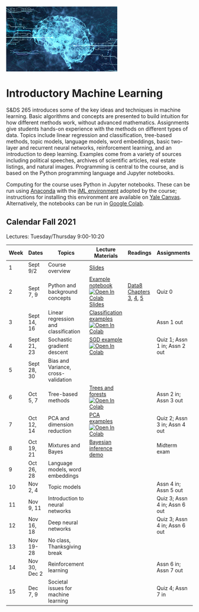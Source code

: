 <link rel="stylesheet" href="theme/css/main.css" />
<link rel="shortcut icon" type="image/x-icon" href="favicon.ico">

![neuro-datascience](./data-neuroscience.jpg)


Introductory Machine Learning
====

S&DS 265 introduces some of the key ideas and techniques in machine learning. Basic algorithms and concepts are presented to build intuition for how different methods work, without advanced mathematics. Assignments give students hands-on experience with the methods on different types of data. Topics include linear regression and classification, tree-based methods, topic models, language models, word embeddings, basic two-layer and recurrent neural networks, reinforcement learning, and an introduction to deep learning. Examples come from a variety of sources including political speeches, archives of scientific articles, real estate listings, and natural images. Programming is central to the course, and is based on the Python programming language and Jupyter notebooks.

Computing for the course uses Python in Jupyter notebooks. These can be run using [Anaconda](https://www.anaconda.com/products/individual) with the [iML environment](https://github.com/YData123/sds265-fa21/tree/main/env/iml_env.yml) adopted by the course; instructions for installing this environment are available on [Yale Canvas](https://canvas.yale.edu).  Alternatively, the notebooks can be run in [Google Colab](https://colab.research.google.com).

Calendar Fall 2021
---
Lectures: Tuesday/Thursday 9:00-10:20



 Week | Dates |  Topics | Lecture Materials | Readings | Assignments
----------- | ----------- | ------------- | ------------ | ------------- | -----------
1 | Sept 9/2 |     Course overview | [Slides](https://github.com/YData123/sds265-fa21/raw/main/lectures/lecture-sept-02.pdf) |
2 | Sept 7, 9 |    Python and background concepts | [Example notebook](https://github.com/YData123/sds265-fa21/tree/main/demos/jupyter/jupyter-python.ipynb) [![Open In Colab](https://colab.research.google.com/assets/colab-badge.svg)](https://colab.research.google.com/github/YData123/sds265-fa21/blob/master/demos/jupyter/jupyter-python.ipynb) <br> [Slides](https://github.com/YData123/sds123-sp21/raw/main/lectures/ydata_lecture_01.pdf) | [Data8 Chapters 3](https://www.inferentialthinking.com/chapters/03/programming-in-python.html), [4](https://www.inferentialthinking.com/chapters/04/Data_Types.html), [5](https://www.inferentialthinking.com/chapters/05/Sequences.html) | Quiz 0
3 | Sept 14, 16 | Linear regression and classification | [Classification examples](https://github.com/YData123/sds265-fa21/blob/main/demos/classification/classification-examples.ipynb) [![Open In Colab](https://colab.research.google.com/assets/colab-badge.svg)](https://colab.research.google.com/github/YData123/sds265-fa21/blob/master/demos/classification/classification-examples.ipynb) |  | Assn 1 out
4 | Sept 21, 23 | Sochastic gradient descent | [SGD example](https://github.com/YData123/sds265-fa21/blob/main/demos/sgd/sgd-example.ipynb) [![Open In Colab](https://colab.research.google.com/assets/colab-badge.svg)](https://colab.research.google.com/github/YData123/sds265-fa21/blob/master/demos/sgd/sgd-example.ipynb) |  | Quiz 1; Assn 1 in; Assn 2 out
5 | Sept 28, 30 | Bias and Variance, cross-validation | |  |
6 | Oct 5, 7 | Tree-based methods | [Trees and forests](https://github.com/YData123/sds265-fa21/blob/main/demos/trees/trees-forests-examples.ipynb) [![Open In Colab](https://colab.research.google.com/assets/colab-badge.svg)](https://colab.research.google.com/github/YData123/sds265-fa21/blob/master/demos/trees/trees-forests-examples.ipynb) |  | Assn 2 in; Assn 3 out
7 | Oct 12, 14 | PCA and dimension reduction | [PCA examples](https://github.com/YData123/sds265-fa21/blob/main/demos/pca/pca-demo.ipynb) [![Open In Colab](https://colab.research.google.com/assets/colab-badge.svg)](https://colab.research.google.com/github/YData123/sds265-fa21/blob/master/demos/pca/pca-demo.ipynb) |  | Quiz 2; Assn 3 in; Assn 4 out
8 | Oct 19, 21 | Mixtures and Bayes | [Bayesian inference demo](https://github.com/YData123/sds265-fa21/blob/main/demos/bayes/bayes-demo.ipynb) <!--[![Open In Colab](https://colab.research.google.com/assets/colab-badge.svg)](https://colab.research.google.com/github/YData123/sds265-fa21/blob/master/demos/bayes/bayes-demo.ipynb)--> |  | Midterm exam
9 | Oct 26, 28 | Language models, word embeddings | |  |
10 | Nov 2, 4 | Topic models | |  |  Assn 4 in; Assn 5 out
11 | Nov 9, 11 | Introduction to neural networks | |  |  Quiz 3; Assn 4 in; Assn 6 out
12 | Nov 16, 18 | Deep neural networks | |  |  Quiz 3; Assn 4 in; Assn 6 out
13 | Nov 19-28 | No class, Thanksgiving break | |  |  
14 | Nov 30, Dec 2 | Reinforcement learning | |  |  Assn 6 in; Assn 7 out
15 | Dec 7, 9 | Societal issues for machine learning | |  |  Quiz 4; Assn 7 in
